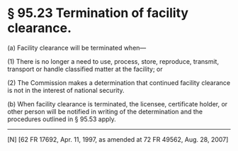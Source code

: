# § 95.23   Termination of facility clearance.

(a) Facility clearance will be terminated when— 


(1) There is no longer a need to use, process, store, reproduce, transmit, transport or handle classified matter at the facility; or 


(2) The Commission makes a determination that continued facility clearance is not in the interest of national security.


(b) When facility clearance is terminated, the licensee, certificate holder, or other person will be notified in writing of the determination and the procedures outlined in § 95.53 apply.



---

[N] [62 FR 17692, Apr. 11, 1997, as amended at 72 FR 49562, Aug. 28, 2007]




